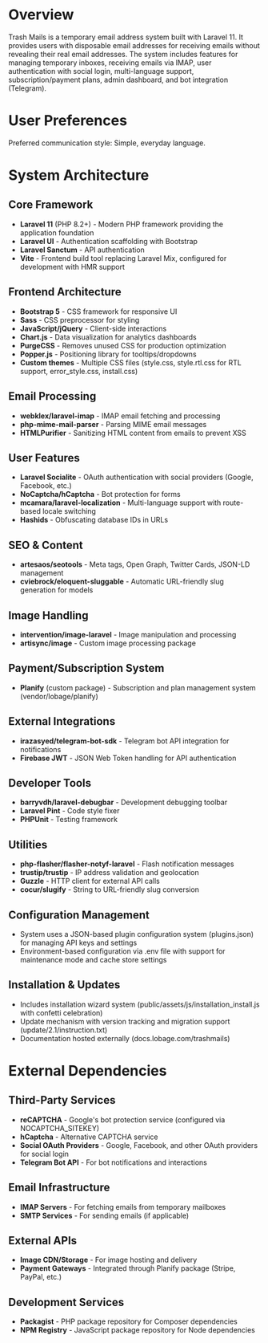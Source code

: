 # Overview

Trash Mails is a temporary email address system built with Laravel 11. It provides users with disposable email addresses for receiving emails without revealing their real email addresses. The system includes features for managing temporary inboxes, receiving emails via IMAP, user authentication with social login, multi-language support, subscription/payment plans, admin dashboard, and bot integration (Telegram).

# User Preferences

Preferred communication style: Simple, everyday language.

# System Architecture

## Core Framework
- **Laravel 11** (PHP 8.2+) - Modern PHP framework providing the application foundation
- **Laravel UI** - Authentication scaffolding with Bootstrap
- **Laravel Sanctum** - API authentication
- **Vite** - Frontend build tool replacing Laravel Mix, configured for development with HMR support

## Frontend Architecture
- **Bootstrap 5** - CSS framework for responsive UI
- **Sass** - CSS preprocessor for styling
- **JavaScript/jQuery** - Client-side interactions
- **Chart.js** - Data visualization for analytics dashboards
- **PurgeCSS** - Removes unused CSS for production optimization
- **Popper.js** - Positioning library for tooltips/dropdowns
- **Custom themes** - Multiple CSS files (style.css, style.rtl.css for RTL support, error_style.css, install.css)

## Email Processing
- **webklex/laravel-imap** - IMAP email fetching and processing
- **php-mime-mail-parser** - Parsing MIME email messages
- **HTMLPurifier** - Sanitizing HTML content from emails to prevent XSS

## User Features
- **Laravel Socialite** - OAuth authentication with social providers (Google, Facebook, etc.)
- **NoCaptcha/hCaptcha** - Bot protection for forms
- **mcamara/laravel-localization** - Multi-language support with route-based locale switching
- **Hashids** - Obfuscating database IDs in URLs

## SEO & Content
- **artesaos/seotools** - Meta tags, Open Graph, Twitter Cards, JSON-LD management
- **cviebrock/eloquent-sluggable** - Automatic URL-friendly slug generation for models

## Image Handling
- **intervention/image-laravel** - Image manipulation and processing
- **artisync/image** - Custom image processing package

## Payment/Subscription System
- **Planify** (custom package) - Subscription and plan management system (vendor/lobage/planify)

## External Integrations
- **irazasyed/telegram-bot-sdk** - Telegram bot API integration for notifications
- **Firebase JWT** - JSON Web Token handling for API authentication

## Developer Tools
- **barryvdh/laravel-debugbar** - Development debugging toolbar
- **Laravel Pint** - Code style fixer
- **PHPUnit** - Testing framework

## Utilities
- **php-flasher/flasher-notyf-laravel** - Flash notification messages
- **trustip/trustip** - IP address validation and geolocation
- **Guzzle** - HTTP client for external API calls
- **cocur/slugify** - String to URL-friendly slug conversion

## Configuration Management
- System uses a JSON-based plugin configuration system (plugins.json) for managing API keys and settings
- Environment-based configuration via .env file with support for maintenance mode and cache store settings

## Installation & Updates
- Includes installation wizard system (public/assets/js/installation_install.js with confetti celebration)
- Update mechanism with version tracking and migration support (update/2.1/instruction.txt)
- Documentation hosted externally (docs.lobage.com/trashmails)

# External Dependencies

## Third-Party Services
- **reCAPTCHA** - Google's bot protection service (configured via NOCAPTCHA_SITEKEY)
- **hCaptcha** - Alternative CAPTCHA service
- **Social OAuth Providers** - Google, Facebook, and other OAuth providers for social login
- **Telegram Bot API** - For bot notifications and interactions

## Email Infrastructure
- **IMAP Servers** - For fetching emails from temporary mailboxes
- **SMTP Services** - For sending emails (if applicable)

## External APIs
- **Image CDN/Storage** - For image hosting and delivery
- **Payment Gateways** - Integrated through Planify package (Stripe, PayPal, etc.)

## Development Services
- **Packagist** - PHP package repository for Composer dependencies
- **NPM Registry** - JavaScript package repository for Node dependencies